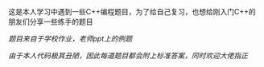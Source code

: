 这是本人学习中遇到一些C++编程题目，为了给自己复习，也想给刚入门C++的朋友们分享一些练手的题目

*题目来自于学校作业，老师ppt上的例题*

*由于本人代码极其丑陋，因此每道题目都会附上标准答案，同时欢迎大佬指正*
